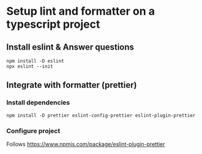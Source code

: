 # Setup lint and formatter on a typescript project

## Install eslint & Answer questions
```
npm install -D eslint
npx eslint --init
```

## Integrate with formatter (prettier)

### Install dependencies
```
npm install -D prettier eslint-config-prettier eslint-plugin-prettier
```

### Configure project
Follows https://www.npmjs.com/package/eslint-plugin-prettier
